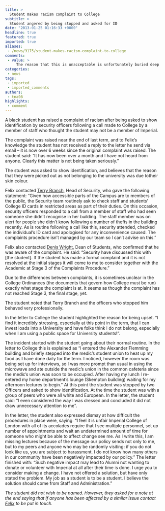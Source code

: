 ```yaml
---
title: >
  Student makes racism complaint to College
subtitle: >
  Student angered by being stopped and asked for ID
date: "2013-01-25 01:16:33 +0000"
headline: true
featured: true
imported: true
aliases:
 - /news/3175/student-makes-racism-complaint-to-college
comments:
 - value: >
     The reason that this is unacceptable is unfortunately buried deep in the article. What happened was a group of students were walking along and the one black guy in the group was stopped by security. This should have been made more clear in the article.,Security receives a staff member's concern that someone on campus is not a student. Security ask people matching a description for their College card. Security were professional and polite. Matter is resolved. <br> <br>The person stopped happens to be black, which presumably formed part of the description given to Security. Could have equally been described as having pink hair or wearing yellow socks. <br> <br>huh? <br> <br>If you seek to be offended, you'll usually find a way to be.,I've witnessed this happen in the Blackett building about a month and a half ago. The guy being questioned for his ID was black, but he was also wearing his Sport Imperial tracksuit(!!). I'm a little worried that this is a trend! Not sure if the person involved will want to say anything about it but
categories:
 - news
tags:
 - imported
 - imported_comments
authors:
 - tna08
highlights:
 - comment
---
```


A black student has raised a complaint of racism after being asked to show identification by security officers following a call made to College by a member of staff who thought the student may not be a member of Imperial.

The complaint was raised near the end of last term, and to Felix’s knowledge the student has not received a reply to the letter he send via email – it is now over 6 weeks since the original complaint was raised. The student said: “It has now been over a month and I have not heard from anyone. Clearly this matter is not being taken seriously.”

The student was asked to show identification, and believes that the reason that they were picked out as not belonging to the university was due totheir skin colour.

Felix contacted [Terry Branch](http://www3.imperial.ac.uk/facilitiesmanagement/contacts), Head of Security, who gave the following statement: “Given how accessible parts of the Campus are to members of the public, the Security team routinely ask to check staff and students’ College ID cards in restricted areas as part of their duties. On this occasion, security officers responded to a call from a member of staff who had seen someone she didn’t recognise in her building. The staff member was on alert for people she didn’t know following a number of thefts in the building recently. As is routine following a call like this, security attended, checked the individual’s ID card and apologised for any inconvenience caused. The complaints procedure isn’t managed by our team so I can’t advise on this.”

Felix also contacted [Denis Wright](http://www3.imperial.ac.uk/people/d.wright), Dean of Students, who confirmed that he was aware of the complaint. He said: “Security have discussed this with [the student]. If the student has made a formal complaint and it is not resolved at the initial stages it will come to me to consider together with the Academic at Stage 3 of the Complaints Procedure.”

Due to the differences between complaints, it is sometimes unclear in the College Ordinances (the documents that govern how College must be run) exactly what stage the complaint is at. It seems as though the complaint has not reached Stage 3, the final stage, yet.

The student noted that Terry Branch and the officers who stopped him behaved very professionally.

In the letter to College the student highlighted the reason for being upset. “I find it incredibly stressing, especially at this point in the term, that I can invest loads into a University and have folks think I do not belong, especially when I am using a public space for University students!”.

The incident started with the student going about their normal routine. In the letter to College this is explained as “I entered the Alexander Flemming building and briefly stepped into the medic’s student union to heat up my food as I have done daily for the term. I noticed, however the room was being set up for interviews, so I was more prompt than usual in using the microwave and ate outside the medic’s union in the common cafeteria since the medic’s union was soon to be occupied. After having my lunch I re-entered my home department’s lounge (Skempton building) waiting for my afternoon lectures to begin.” At this point the student was stopped by two Officers and asked to show identification. At the time the student was with a group of peers who were all white and European. In the letter, the student said: “I even considered the way I was dressed and concluded it did not draw unnecessary attention to me”.

In the letter, the student also expressed dismay at how difficult the procedures in place were, saying: “I feel it is unfair Imperial College of London with all of its accolades require that I see multiple personnel, set up number of appointments and wait an undetermined amount of time for someone who might be able to affect change see me. As I write this, I am missing lectures because of the message our policy sends not only to me, but to my peers and anyone who may be randomly visiting: if you do not look like us, you are subject to harassment. I do not know how many others in our community have been negatively impacted by our policy.” The letter finished with: “Such negative impact may lead to Alumni not wanting to donate or volunteer with Imperial at all after their time is done. I urge you to consider making a change. I have not offered a solution, but have only stated the problem. My job as a student is to be a student. I believe the solution should come from Staff and Administration.”

_The student did not wish to be named. However, they asked for a note at the end saying that if anyone has been affected by a similar issue contact [Felix](mailto:felix@imperial.ac.uk) to be put in touch._
